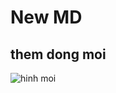 # New MD
## them dong moi
![hinh moi](https://images.unsplash.com/photo-1611915387288-fd8d2f5f928b?ixlib=rb-4.0.3&ixid=MnwxMjA3fDB8MHxleHBsb3JlLWZlZWR8Mnx8fGVufDB8fHx8&w=1000&q=80)
